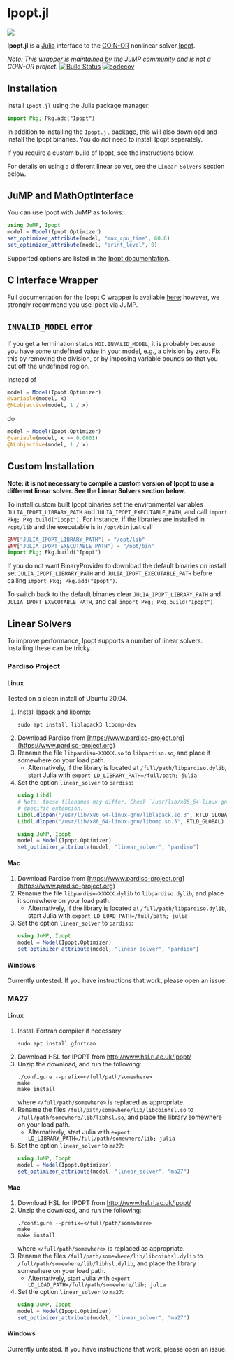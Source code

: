 # Ipopt.jl

![](https://www.coin-or.org/wordpress/wp-content/uploads/2014/08/COINOR.png)

**Ipopt.jl** is a [Julia](http://julialang.org/) interface to the [COIN-OR](www.coin-or.org)
nonlinear solver [Ipopt](http://www.coin-or.org/Ipopt/documentation/documentation.html).

*Note: This wrapper is maintained by the JuMP community and is not a COIN-OR
project.*
[![Build Status](https://github.com/jump-dev/Ipopt.jl/workflows/CI/badge.svg?branch=master)](https://github.com/jump-dev/Ipopt.jl/actions?query=workflow%3ACI)
[![codecov](https://codecov.io/gh/jump-dev/Ipopt.jl/branch/master/graph/badge.svg)](https://codecov.io/gh/jump-dev/Ipopt.jl)

## Installation

Install `Ipopt.jl` using the Julia package manager:
```julia
import Pkg; Pkg.add("Ipopt")
```

In addition to installing the `Ipopt.jl` package, this will also download and
install the Ipopt binaries. You do _not_ need to install Ipopt separately.

If you require a custom build of Ipopt, see the instructions below.

For details on using a different linear solver, see the `Linear Solvers` section
below.

## JuMP and MathOptInterface

You can use Ipopt with JuMP as follows:
```julia
using JuMP, Ipopt
model = Model(Ipopt.Optimizer)
set_optimizer_attribute(model, "max_cpu_time", 60.0)
set_optimizer_attribute(model, "print_level", 0)
```

Supported options are listed in the [Ipopt documentation](https://coin-or.github.io/Ipopt/OPTIONS.html#OPTIONS_REF).

## C Interface Wrapper

Full documentation for the Ipopt C wrapper is available [here](http://ipoptjl.readthedocs.org/en/latest/ipopt.html);
however, we strongly recommend you use Ipopt via JuMP.

## `INVALID_MODEL` error

If you get a termination status `MOI.INVALID_MODEL`, it is probably because you
have some undefined value in your model, e.g., a division by zero. Fix this by
removing the division, or by imposing variable bounds so that you cut off the
undefined region.

Instead of
```julia
model = Model(Ipopt.Optimizer)
@variable(model, x)
@NLobjective(model, 1 / x)
```
do
```julia
model = Model(Ipopt.Optimizer)
@variable(model, x >= 0.0001)
@NLobjective(model, 1 / x)
```

## Custom Installation

**Note: it is not necessary to compile a custom version of Ipopt to use a
different linear solver. See the Linear Solvers section below.**

To install custom built Ipopt binaries set the environmental variables
`JULIA_IPOPT_LIBRARY_PATH` and `JULIA_IPOPT_EXECUTABLE_PATH`, and call
`import Pkg; Pkg.build("Ipopt")`. For instance, if the libraries are installed
in `/opt/lib` and the executable is in `/opt/bin` just call
```julia
ENV["JULIA_IPOPT_LIBRARY_PATH"] = "/opt/lib"
ENV["JULIA_IPOPT_EXECUTABLE_PATH"] = "/opt/bin"
import Pkg; Pkg.build("Ipopt")
```

If you do not want BinaryProvider to download the default binaries on install
set  `JULIA_IPOPT_LIBRARY_PATH` and `JULIA_IPOPT_EXECUTABLE_PATH`  before
calling `import Pkg; Pkg.add("Ipopt")`.

To switch back to the default binaries clear `JULIA_IPOPT_LIBRARY_PATH` and
`JULIA_IPOPT_EXECUTABLE_PATH`, and call `import Pkg; Pkg.build("Ipopt")`.

## Linear Solvers

To improve performance, Ipopt supports a number of linear solvers. Installing
these can be tricky.

### Pardiso Project

#### Linux

Tested on a clean install of Ubuntu 20.04.

1. Install lapack and libomp:
   ```
   sudo apt install liblapack3 libomp-dev
   ```
2. Download Pardiso from [https://www.pardiso-project.org](https://www.pardiso-project.org)
3. Rename the file `libpardiso-XXXXX.so` to `libpardiso.so`, and place it
   somewhere on your load path.
   - Alternatively, if the library is located at `/full/path/libpardiso.dylib`,
     start Julia with `export LD_LIBRARY_PATH=/full/path; julia`
4. Set the option `linear_solver` to `pardiso`:
   ```julia
   using Libdl
   # Note: these filenames may differ. Check `/usr/lib/x86_64-linux-gnu` for the
   # specific extension.
   Libdl.dlopen("/usr/lib/x86_64-linux-gnu/liblapack.so.3", RTLD_GLOBAL)
   Libdl.dlopen("/usr/lib/x86_64-linux-gnu/libomp.so.5", RTLD_GLOBAL)

   using JuMP, Ipopt
   model = Model(Ipopt.Optimizer)
   set_optimizer_attribute(model, "linear_solver", "pardiso")
   ```

#### Mac

1. Download Pardiso from [https://www.pardiso-project.org](https://www.pardiso-project.org)
2. Rename the file `libpardiso-XXXXX.dylib` to `libpardiso.dylib`, and place it
   somewhere on your load path.
   - Alternatively, if the library is located at `/full/path/libpardiso.dylib`,
     start Julia with `export LD_LOAD_PATH=/full/path; julia`
4. Set the option `linear_solver` to `pardiso`:
   ```julia
   using JuMP, Ipopt
   model = Model(Ipopt.Optimizer)
   set_optimizer_attribute(model, "linear_solver", "pardiso")
   ```

#### Windows

Currently untested. If you have instructions that work, please open an issue.

### MA27

#### Linux

1. Install Fortran compiler if necessary
   ```
   sudo apt install gfortran
   ```
2. Download HSL for IPOPT from http://www.hsl.rl.ac.uk/ipopt/
3. Unzip the download, and run the following:
   ```
   ./configure --prefix=</full/path/somewhere>
   make
   make install
   ```
   where `</full/path/somewhere>` is replaced as appropriate.
4. Rename the files `/full/path/somewhere/lib/libcoinhsl.so` to
   `/full/path/somewhere/lib/libhsl.so`, and place the library somewhere on
   your load path.
   - Alternatively, start Julia with `export LD_LIBRARY_PATH=/full/path/somewhere/lib; julia`
5. Set the option `linear_solver` to `ma27`:
   ```julia
   using JuMP, Ipopt
   model = Model(Ipopt.Optimizer)
   set_optimizer_attribute(model, "linear_solver", "ma27")
   ```

#### Mac

1. Download HSL for IPOPT from http://www.hsl.rl.ac.uk/ipopt/
2. Unzip the download, and run the following:
   ```
   ./configure --prefix=</full/path/somewhere>
   make
   make install
   ```
   where `</full/path/somewhere>` is replaced as appropriate.
3. Rename the files `/full/path/somewhere/lib/libcoinhsl.dylib` to
   `/full/path/somewhere/lib/libhsl.dylib`, and place the library somewhere on
   your load path.
   - Alternatively, start Julia with `export LD_LOAD_PATH=/full/path/somewhere/lib; julia`
4. Set the option `linear_solver` to `ma27`:
   ```julia
   using JuMP, Ipopt
   model = Model(Ipopt.Optimizer)
   set_optimizer_attribute(model, "linear_solver", "ma27")
   ```

#### Windows

Currently untested. If you have instructions that work, please open an issue.
